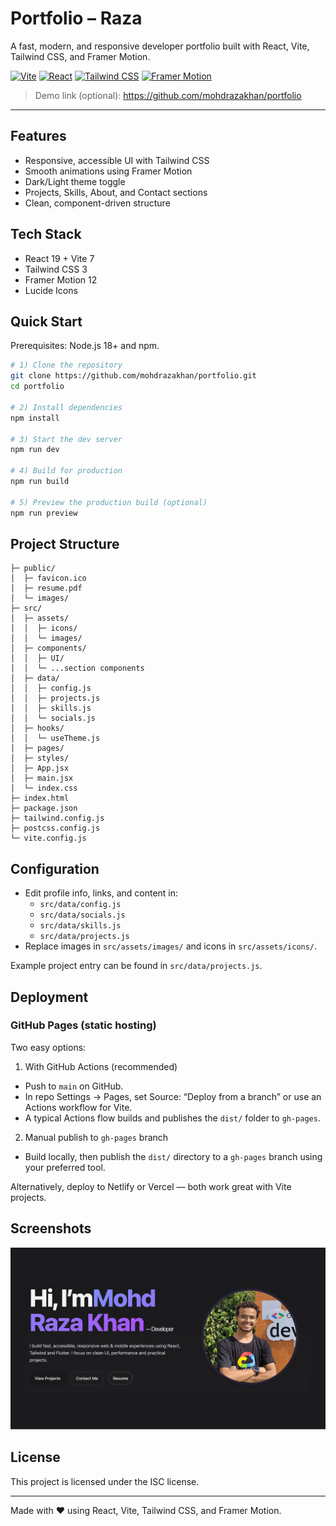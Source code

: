 # Portfolio – Raza

A fast, modern, and responsive developer portfolio built with React, Vite, Tailwind CSS, and Framer Motion.

[![Vite](https://img.shields.io/badge/Vite-7.1-646CFF?logo=vite&logoColor=white)](https://vitejs.dev/)
[![React](https://img.shields.io/badge/React-19-61DAFB?logo=react&logoColor=061A23)](https://react.dev/)
[![Tailwind CSS](https://img.shields.io/badge/Tailwind-3-38B2AC?logo=tailwindcss&logoColor=white)](https://tailwindcss.com/)
[![Framer Motion](https://img.shields.io/badge/Framer%20Motion-12-0055FF?logo=framer&logoColor=white)](https://www.framer.com/motion/)

> Demo link (optional): https://github.com/mohdrazakhan/portfolio

---

## Features
- Responsive, accessible UI with Tailwind CSS
- Smooth animations using Framer Motion
- Dark/Light theme toggle
- Projects, Skills, About, and Contact sections
- Clean, component-driven structure

## Tech Stack
- React 19 + Vite 7
- Tailwind CSS 3
- Framer Motion 12
- Lucide Icons

## Quick Start

Prerequisites: Node.js 18+ and npm.

```bash
# 1) Clone the repository
git clone https://github.com/mohdrazakhan/portfolio.git
cd portfolio

# 2) Install dependencies
npm install

# 3) Start the dev server
npm run dev

# 4) Build for production
npm run build

# 5) Preview the production build (optional)
npm run preview
```

## Project Structure

```
├─ public/
│  ├─ favicon.ico
│  ├─ resume.pdf
│  └─ images/
├─ src/
│  ├─ assets/
│  │  ├─ icons/
│  │  └─ images/
│  ├─ components/
│  │  ├─ UI/
│  │  └─ ...section components
│  ├─ data/
│  │  ├─ config.js
│  │  ├─ projects.js
│  │  ├─ skills.js
│  │  └─ socials.js
│  ├─ hooks/
│  │  └─ useTheme.js
│  ├─ pages/
│  ├─ styles/
│  ├─ App.jsx
│  ├─ main.jsx
│  └─ index.css
├─ index.html
├─ package.json
├─ tailwind.config.js
├─ postcss.config.js
└─ vite.config.js
```

## Configuration
- Edit profile info, links, and content in:
  - `src/data/config.js`
  - `src/data/socials.js`
  - `src/data/skills.js`
  - `src/data/projects.js`
- Replace images in `src/assets/images/` and icons in `src/assets/icons/`.

Example project entry can be found in `src/data/projects.js`.

## Deployment

### GitHub Pages (static hosting)
Two easy options:

1) With GitHub Actions (recommended)
- Push to `main` on GitHub.
- In repo Settings → Pages, set Source: “Deploy from a branch” or use an Actions workflow for Vite.
- A typical Actions flow builds and publishes the `dist/` folder to `gh-pages`.

2) Manual publish to `gh-pages` branch
- Build locally, then publish the `dist/` directory to a `gh-pages` branch using your preferred tool.

Alternatively, deploy to Netlify or Vercel — both work great with Vite projects.

## Screenshots

<img alt="Portfolio preview" src="src/assets/images/portfolio-starter.png" width="640" />

## License
This project is licensed under the ISC license.

---

Made with ❤️ using React, Vite, Tailwind CSS, and Framer Motion.
